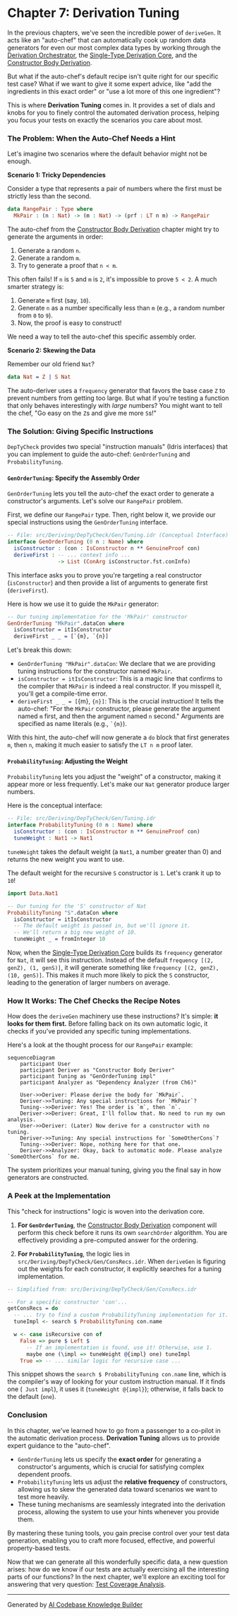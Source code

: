 # Chapter 7: Derivation Tuning

In the previous chapters, we've seen the incredible power of `deriveGen`. It acts like an "auto-chef" that can automatically cook up random data generators for even our most complex data types by working through the [Derivation Orchestrator](04_derivation_orchestrator_.md), the [Single-Type Derivation Core](05_single_type_derivation_core_.md), and the [Constructor Body Derivation](06_constructor_body_derivation_.md).

But what if the auto-chef's default recipe isn't quite right for our specific test case? What if we want to give it some expert advice, like "add the ingredients in this exact order" or "use a lot more of this one ingredient"?

This is where **Derivation Tuning** comes in. It provides a set of dials and knobs for you to finely control the automated derivation process, helping you focus your tests on exactly the scenarios you care about most.

### The Problem: When the Auto-Chef Needs a Hint

Let's imagine two scenarios where the default behavior might not be enough.

**Scenario 1: Tricky Dependencies**

Consider a type that represents a pair of numbers where the first must be strictly less than the second.

```idris
data RangePair : Type where
  MkPair : (n : Nat) -> (m : Nat) -> (prf : LT n m) -> RangePair
```

The auto-chef from the [Constructor Body Derivation](06_constructor_body_derivation_.md) chapter might try to generate the arguments in order:
1.  Generate a random `n`.
2.  Generate a random `m`.
3.  Try to generate a proof that `n < m`.

This often fails! If `n` is `5` and `m` is `2`, it's impossible to prove `5 < 2`. A much smarter strategy is:
1.  Generate `m` first (say, `10`).
2.  Generate `n` as a number specifically less than `m` (e.g., a random number from `0` to `9`).
3.  Now, the proof is easy to construct!

We need a way to tell the auto-chef this specific assembly order.

**Scenario 2: Skewing the Data**

Remember our old friend `Nat`?

```idris
data Nat = Z | S Nat
```

The auto-deriver uses a `frequency` generator that favors the base case `Z` to prevent numbers from getting too large. But what if you're testing a function that only behaves interestingly with *large* numbers? You might want to tell the chef, "Go easy on the `Z`s and give me more `S`s!"

### The Solution: Giving Specific Instructions

`DepTyCheck` provides two special "instruction manuals" (Idris interfaces) that you can implement to guide the auto-chef: `GenOrderTuning` and `ProbabilityTuning`.

#### `GenOrderTuning`: Specify the Assembly Order

`GenOrderTuning` lets you tell the auto-chef the exact order to generate a constructor's arguments. Let's solve our `RangePair` problem.

First, we define our `RangePair` type. Then, right below it, we provide our special instructions using the `GenOrderTuning` interface.

```idris
-- File: src/Deriving/DepTyCheck/Gen/Tuning.idr (Conceptual Interface)
interface GenOrderTuning (0 n : Name) where
  isConstructor : (con : IsConstructor n ** GenuineProof con)
  deriveFirst : -- ... context info ...
                -> List (ConArg isConstructor.fst.conInfo)
```

This interface asks you to prove you're targeting a real constructor (`isConstructor`) and then provide a list of arguments to generate first (`deriveFirst`).

Here is how we use it to guide the `MkPair` generator:

```idris
-- Our tuning implementation for the 'MkPair' constructor
GenOrderTuning "MkPair".dataCon where
  isConstructor = itIsConstructor
  deriveFirst _ _ = [`{m}, `{n}]
```

Let's break this down:
*   `GenOrderTuning "MkPair".dataCon`: We declare that we are providing tuning instructions for the constructor named `MkPair`.
*   `isConstructor = itIsConstructor`: This is a magic line that confirms to the compiler that `MkPair` is indeed a real constructor. If you misspell it, you'll get a compile-time error.
*   `deriveFirst _ _ = [`{m}, `{n}]`: This is the crucial instruction! It tells the auto-chef: "For the `MkPair` constructor, please generate the argument named `m` first, and then the argument named `n` second." Arguments are specified as name literals (e.g., `` `{m} ``).

With this hint, the auto-chef will now generate a `do` block that first generates `m`, then `n`, making it much easier to satisfy the `LT n m` proof later.

#### `ProbabilityTuning`: Adjusting the Weight

`ProbabilityTuning` lets you adjust the "weight" of a constructor, making it appear more or less frequently. Let's make our `Nat` generator produce larger numbers.

Here is the conceptual interface:

```idris
-- File: src/Deriving/DepTyCheck/Gen/Tuning.idr
interface ProbabilityTuning (0 n : Name) where
  isConstructor : (con : IsConstructor n ** GenuineProof con)
  tuneWeight : Nat1 -> Nat1
```

`tuneWeight` takes the default weight (a `Nat1`, a number greater than 0) and returns the new weight you want to use.

The default weight for the recursive `S` constructor is `1`. Let's crank it up to `10`!

```idris
import Data.Nat1

-- Our tuning for the 'S' constructor of Nat
ProbabilityTuning "S".dataCon where
  isConstructor = itIsConstructor
  -- The default weight is passed in, but we'll ignore it.
  -- We'll return a big new weight of 10.
  tuneWeight _ = fromInteger 10
```

Now, when the [Single-Type Derivation Core](05_single_type_derivation_core_.md) builds its `frequency` generator for `Nat`, it will see this instruction. Instead of the default `frequency [(2, genZ), (1, genS)]`, it will generate something like `frequency [(2, genZ), (10, genS)]`. This makes it much more likely to pick the `S` constructor, leading to the generation of larger numbers on average.

### How It Works: The Chef Checks the Recipe Notes

How does the `deriveGen` machinery use these instructions? It's simple: **it looks for them first.** Before falling back on its own automatic logic, it checks if you've provided any specific tuning implementations.

Here's a look at the thought process for our `RangePair` example:

```mermaid
sequenceDiagram
    participant User
    participant Deriver as "Constructor Body Deriver"
    participant Tuning as "GenOrderTuning impl"
    participant Analyzer as "Dependency Analyzer (from Ch6)"

    User->>Deriver: Please derive the body for `MkPair`.
    Deriver->>Tuning: Any special instructions for `MkPair`?
    Tuning-->>Deriver: Yes! The order is `m`, then `n`.
    Deriver->>Deriver: Great, I'll follow that. No need to run my own analysis.
    User->>Deriver: (Later) Now derive for a constructor with no tuning.
    Deriver->>Tuning: Any special instructions for `SomeOtherCons`?
    Tuning-->>Deriver: Nope, nothing here for that one.
    Deriver->>Analyzer: Okay, back to automatic mode. Please analyze `SomeOtherCons` for me.
```

The system prioritizes your manual tuning, giving you the final say in how generators are constructed.

### A Peek at the Implementation

This "check for instructions" logic is woven into the derivation core.

1.  **For `GenOrderTuning`**, the [Constructor Body Derivation](06_constructor_body_derivation_.md) component will perform this check before it runs its own `searchOrder` algorithm. You are effectively providing a pre-computed answer for the ordering.

2.  **For `ProbabilityTuning`**, the logic lies in `src/Deriving/DepTyCheck/Gen/ConsRecs.idr`. When `deriveGen` is figuring out the weights for each constructor, it explicitly searches for a tuning implementation.

```idris
-- Simplified from: src/Deriving/DepTyCheck/Gen/ConsRecs.idr

-- For a specific constructor 'con'...
getConsRecs = do
  -- ... try to find a custom ProbabilityTuning implementation for it.
  tuneImpl <- search $ ProbabilityTuning con.name

  w <- case isRecursive con of
    False => pure $ Left $
      -- If an implementation is found, use it! Otherwise, use 1.
      maybe one (\impl => tuneWeight @{impl} one) tuneImpl
    True => -- ... similar logic for recursive case ...
```
This snippet shows the `search $ ProbabilityTuning con.name` line, which is the compiler's way of looking for your custom instruction manual. If it finds one (` Just impl`), it uses it (`tuneWeight @{impl}`); otherwise, it falls back to the default (`one`).

### Conclusion

In this chapter, we've learned how to go from a passenger to a co-pilot in the automatic derivation process. **Derivation Tuning** allows us to provide expert guidance to the "auto-chef".

*   `GenOrderTuning` lets us specify the **exact order** for generating a constructor's arguments, which is crucial for satisfying complex dependent proofs.
*   `ProbabilityTuning` lets us adjust the **relative frequency** of constructors, allowing us to skew the generated data toward scenarios we want to test more heavily.
*   These tuning mechanisms are seamlessly integrated into the derivation process, allowing the system to use your hints whenever you provide them.

By mastering these tuning tools, you gain precise control over your test data generation, enabling you to craft more focused, effective, and powerful property-based tests.

Now that we can generate all this wonderfully specific data, a new question arises: how do we know if our tests are actually exercising all the interesting parts of our functions? In the next chapter, we'll explore an exciting tool for answering that very question: [Test Coverage Analysis](08_test_coverage_analysis_.md).

---

Generated by [AI Codebase Knowledge Builder](https://github.com/The-Pocket/Tutorial-Codebase-Knowledge)
